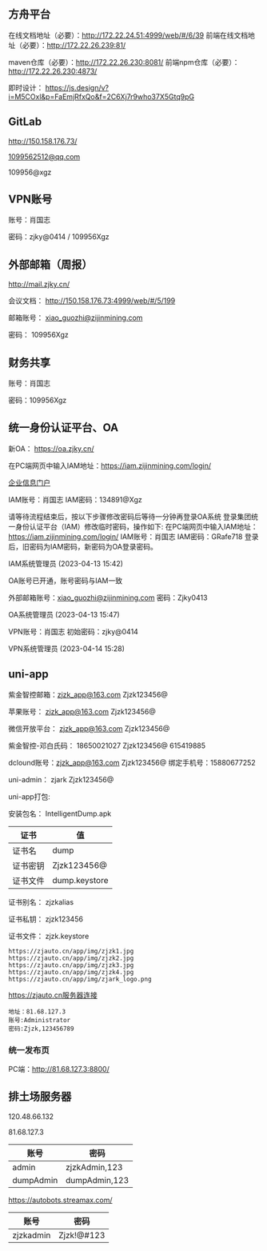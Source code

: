 ## 方舟平台

在线文档地址（必要）：http://172.22.24.51:4999/web/#/6/39
前端在线文档地址（必要）：http://172.22.26.239:81/

maven仓库（必要）：http://172.22.26.230:8081/
前端npm仓库（必要）：http://172.22.26.230:4873/

即时设计： https://js.design/v?i=M5COxl&p=FaEmjRfxQo&f=2C6Xj7r9who37X5Gtq9pG

## GitLab

http://150.158.176.73/

1099562512@qq.com

109956@xgz

## VPN账号

账号：肖国志

密码：zjky@0414 / 109956Xgz

## 外部邮箱（周报）

http://mail.zjky.cn/

会议文档： http://150.158.176.73:4999/web/#/5/199 

邮箱账号： xiao_guozhi@zijinmining.com

密码： 109956Xgz

## 财务共享

账号：肖国志

密码：109956Xgz

## 统一身份认证平台、OA

新OA： https://oa.zjky.cn/

在PC端网页中输入IAM地址：https://iam.zijinmining.com/login/

 [企业信息门户](http://172.22.35.10/defaultroot/portal.jsp?layoutId=null) 

IAM账号：肖国志
IAM密码：134891@Xgz

请等待流程结束后，按以下步骤修改密码后等待一分钟再登录OA系统
登录集团统一身份认证平台（IAM）修改临时密码，操作如下: 
在PC端网页中输入IAM地址：https://iam.zijinmining.com/login/
IAM账号：肖国志
IAM密码：GRafe718
登录后，旧密码为IAM密码，新密码为OA登录密码。

IAM系统管理员 (2023-04-13 15:42)

OA账号已开通，账号密码与IAM一致

外部邮箱账号：xiao_guozhi@zijinmining.com
密码：Zjky0413

OA系统管理员 (2023-04-13 15:47)

VPN账号：肖国志
初始密码：zjky@0414

VPN系统管理员 (2023-04-14 15:28)

## uni-app

紫金智控邮箱：zjzk_app@163.com	Zjzk123456@

苹果账号： zjzk_app@163.com	Zjzk123456@

微信开放平台： zjzk_app@163.com	Zjzk123456@

紫金智控-邓白氏码： 18650021027	Zjzk123456@	615419885

dclound账号：zjzk_app@163.com	Zjzk123456@	绑定手机号：15880677252

uni-admin： zjark  Zjzk123456@

uni-app打包:	

安装包名： IntelligentDump.apk

| 证书     | 值            |
| -------- | ------------- |
| 证书名   | dump          |
| 证书密钥 | Zjzk123456@   |
| 证书文件 | dump.keystore |

证书别名： zjzkalias

证书私钥： zjzk123456

证书文件： zjzk.keystore

```
https://zjauto.cn/app/img/zjzk1.jpg
https://zjauto.cn/app/img/zjzk2.jpg
https://zjauto.cn/app/img/zjzk3.jpg
https://zjauto.cn/app/img/zjzk4.jpg
https://zjauto.cn/app/img/zjark_logo.png
```

https://zjauto.cn服务器连接

```
地址：81.68.127.3
账号:Administrator
密码:Zjzk,123456789
```

### 统一发布页

[Android统一发布页]: https://zjauto.cn/app/index.html

PC端：http://81.68.127.3:8800/

## 排土场服务器

120.48.66.132

81.68.127.3

| 账号      | 密码          |
| --------- | ------------- |
| admin     | zjzkAdmin,123 |
| dumpAdmin | dumpAdmin,123 |

https://autobots.streamax.com/

| 账号      | 密码       |
| --------- | ---------- |
| zjzkadmin | Zjzk!@#123 |
